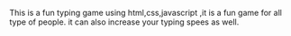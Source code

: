 This is a fun typing game using html,css,javascript ,it is a fun game for all type of people. it can also increase your typing spees as well.

